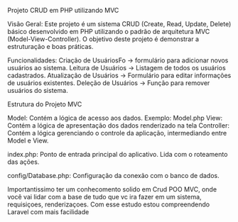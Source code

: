 Projeto CRUD em PHP utilizando MVC

Visão Geral:
Este projeto é um sistema CRUD (Create, Read, Update, Delete) básico desenvolvido em PHP utilizando o padrão de arquitetura MVC (Model-View-Controller). O objetivo deste projeto é demonstrar a estruturação e boas práticas.

Funcionalidades:
Criação de UsuáriosFo -> formulário para adicionar novos usuários ao sistema.
Leitura de Usuários -> Listagem de todos os usuários cadastrados.
Atualização de Usuários -> Formulário para editar informações de usuários existentes.
Deleção de Usuários -> Função para remover usuários do sistema.

Estrutura do Projeto
MVC

Model: Contém a lógica de acesso aos dados. Exemplo: Model.php
View: Contém a lógica de apresentação dos dados renderizado na tela 
Controller: Contém a lógica gerenciando o controle da aplicação, intermediando entre Model e View.

index.php: Ponto de entrada principal do aplicativo. Lida com o roteamento das ações.

config/Database.php: Configuração da conexão com o banco de dados.

Importantissimo ter um conhecomento solido em Crud POO MVC, onde você vai lidar com a base de tudo que vc ira fazer em um sistema,
requisiçoes, renderizaçoes. Com esse estudo estou compreendendo Laravel com mais facilidade 